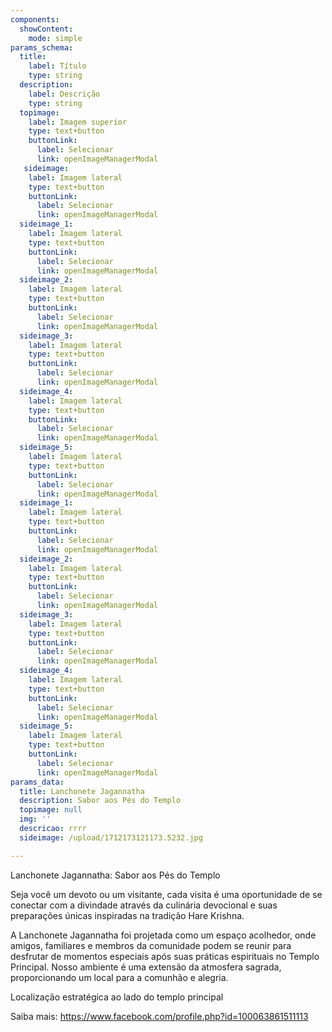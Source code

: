 ```yaml
---
components:
  showContent:
    mode: simple
params_schema:
  title:
    label: Título
    type: string
  description:
    label: Descrição
    type: string
  topimage:
    label: Imagem superior
    type: text+button
    buttonLink:
      label: Selecionar
      link: openImageManagerModal
   sideimage:
    label: Imagem lateral
    type: text+button
    buttonLink:
      label: Selecionar
      link: openImageManagerModal
  sideimage_1:
    label: Imagem lateral
    type: text+button
    buttonLink:
      label: Selecionar
      link: openImageManagerModal
  sideimage_2:
    label: Imagem lateral
    type: text+button
    buttonLink:
      label: Selecionar
      link: openImageManagerModal
  sideimage_3:
    label: Imagem lateral
    type: text+button
    buttonLink:
      label: Selecionar
      link: openImageManagerModal
  sideimage_4:
    label: Imagem lateral
    type: text+button
    buttonLink:
      label: Selecionar
      link: openImageManagerModal
  sideimage_5:
    label: Imagem lateral
    type: text+button
    buttonLink:
      label: Selecionar
      link: openImageManagerModal
  sideimage_1:
    label: Imagem lateral
    type: text+button
    buttonLink:
      label: Selecionar
      link: openImageManagerModal
  sideimage_2:
    label: Imagem lateral
    type: text+button
    buttonLink:
      label: Selecionar
      link: openImageManagerModal
  sideimage_3:
    label: Imagem lateral
    type: text+button
    buttonLink:
      label: Selecionar
      link: openImageManagerModal
  sideimage_4:
    label: Imagem lateral
    type: text+button
    buttonLink:
      label: Selecionar
      link: openImageManagerModal
  sideimage_5:
    label: Imagem lateral
    type: text+button
    buttonLink:
      label: Selecionar
      link: openImageManagerModal
params_data:
  title: Lanchonete Jagannatha
  description: Sabor aos Pés do Templo
  topimage: null
  img: ''
  descricao: rrrr
  sideimage: /upload/1712173121173.5232.jpg

---
```


Lanchonete Jagannatha: Sabor aos Pés do Templo

Seja você um devoto ou um visitante, cada visita é uma oportunidade de se conectar com a divindade através da culinária devocional e suas preparações únicas inspiradas na tradição Hare Krishna.

A Lanchonete Jagannatha foi projetada como um espaço acolhedor, onde amigos, familiares e membros da comunidade podem se reunir para desfrutar de momentos especiais após suas práticas espirituais no Templo Principal. Nosso ambiente é uma extensão da atmosfera sagrada, proporcionando um local para a comunhão e alegria.

Localização estratégica ao lado do templo principal

Saiba mais: https://www.facebook.com/profile.php?id=100063861511113